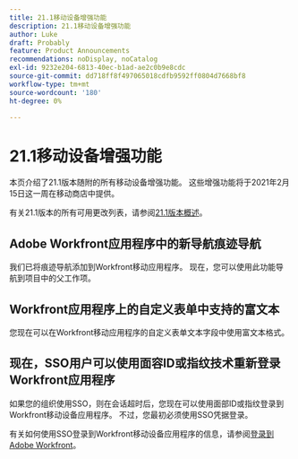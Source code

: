 ```yaml
---
title: 21.1移动设备增强功能
description: 21.1移动设备增强功能
author: Luke
draft: Probably
feature: Product Announcements
recommendations: noDisplay, noCatalog
exl-id: 9232e204-6813-40ec-b1ad-ae2c0b9e8cdc
source-git-commit: dd718ff8f497065018cdfb9592ff0804d7668bf8
workflow-type: tm+mt
source-wordcount: '180'
ht-degree: 0%

---
```


# 21.1移动设备增强功能

本页介绍了21.1版本随附的所有移动设备增强功能。 这些增强功能将于2021年2月15日这一周在移动商店中提供。

有关21.1版本的所有可用更改列表，请参阅[21.1版本概述](../../../product-announcements/product-releases/21.1-release-activity/21-1-release-overview.md)。

## Adobe Workfront应用程序中的新导航痕迹导航

我们已将痕迹导航添加到Workfront移动应用程序。 现在，您可以使用此功能导航到项目中的父工作项。

## Workfront应用程序上的自定义表单中支持的富文本

您现在可以在Workfront移动应用程序的自定义表单文本字段中使用富文本格式。

## 现在，SSO用户可以使用面容ID或指纹技术重新登录Workfront应用程序

如果您的组织使用SSO，则在会话超时后，您现在可以使用面部ID或指纹登录到Workfront移动设备应用程序。 不过，您最初必须使用SSO凭据登录。

有关如何使用SSO登录到Workfront移动设备应用程序的信息，请参阅[登录到Adobe Workfront](../../../workfront-basics/manage-your-account-and-profile/managing-your-workfront-account/log-in-to-workfront.md)。
